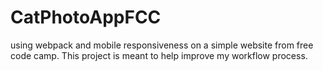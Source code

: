 # CatPhotoAppFCC

using webpack and mobile responsiveness on a simple website from free code camp.  This project is meant to help improve my workflow process.

